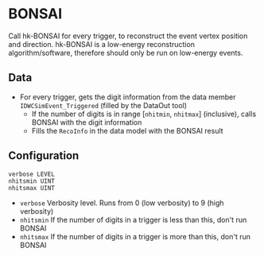 # BONSAI

Call hk-BONSAI for every trigger, to reconstruct the event vertex position and direction.
hk-BONSAI is a low-energy reconstruction algorithm/software, therefore should only be run on low-energy events.

## Data

* For every trigger, gets the digit information from the data member `IDWCSimEvent_Triggered` (filled by the DataOut tool)
	* If the number of digits is in range [`nhitmin`, `nhitmax`] (inclusive), calls BONSAI with the digit information
	* Fills the `RecoInfo` in the data model with the BONSAI result

## Configuration

```
verbose LEVEL
nhitsmin UINT
nhitsmax UINT
```
* `verbose` Verbosity level. Runs from 0 (low verbosity) to 9 (high verbosity)
* `nhitsmin` If the number of digits in a trigger is less than this, don't run BONSAI
* `nhitsmax` If the number of digits in a trigger is more than this, don't run BONSAI